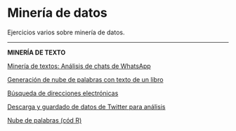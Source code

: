 # Minería de datos
Ejercicios varios sobre minería de datos. 

---
**MINERÍA DE TEXTO**

[Minería de textos: Análisis de chats de WhatsApp](texto/01/)

[Generación de nube de palabras con texto de un libro](texto/02/)

[Búsqueda de direcciones electrónicas](texto/03/)

[Descarga y guardado de datos de Twitter para análisis](texto/04/)

[Nube de palabras (cód R)](texto/05/)